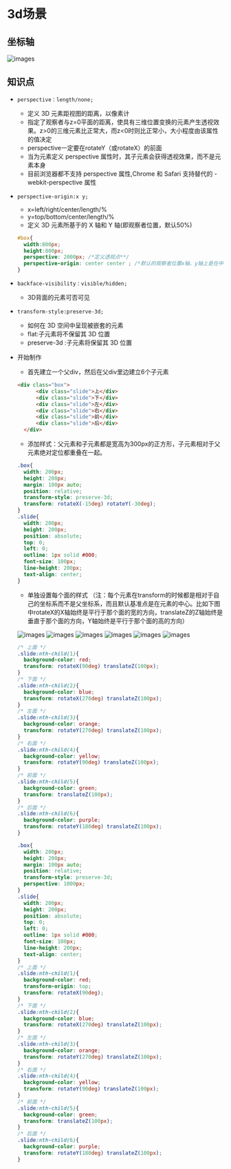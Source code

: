# 3d场景
## 坐标轴
![images](amWiki/images/xyz.png)

## 知识点
- `perspective：length/none;`
  - 定义 3D 元素距视图的距离，以像素计
  - 指定了观察者与z=0平面的距离，使具有三维位置变换的元素产生透视效果。z>0的三维元素比正常大，而z<0时则比正常小，大小程度由该属性的值决定
  - perspective一定要在rotateY（或rotateX）的前面
  - 当为元素定义 perspective 属性时，其子元素会获得透视效果，而不是元素本身
  - 目前浏览器都不支持 perspective 属性,Chrome 和 Safari 支持替代的 -webkit-perspective 属性
- `perspective-origin:x y;`
  - x=left/right/center/length/%
  - y=top/bottom/center/length/%
  - 定义 3D 元素所基于的 X 轴和 Y 轴(即观察者位置，默认50%)

  ```css
  #box{
    width:800px;
    height:800px;
    perspective: 2000px; /*定义透视点**/
    perspective-origin: center center ; /*默认的观察者位置x轴、y轴上是在中间的*/
  }
  ```

- `backface-visibility：visible/hidden;`
  - 3D背面的元素可否可见  
- `transform-style:preserve-3d;`
  - 如何在 3D 空间中呈现被嵌套的元素
  - flat:子元素将不保留其 3D 位置
  - preserve-3d	:子元素将保留其 3D 位置
- 开始制作
  - 首先建立一个父div，然后在父div里边建立6个子元素
  ```html
  <div class="box">
		<div class="slide">上</div>
		<div class="slide">下</div>
		<div class="slide">左</div>
		<div class="slide">右</div>
		<div class="slide">前</div>
		<div class="slide">后</div>
	</div>
  ```

  - 添加样式：父元素和子元素都是宽高为300px的正方形，子元素相对于父元素绝对定位都重叠在一起。
  ```css
  .box{
  	width: 200px;
  	height: 200px;
  	margin: 100px auto;
  	position: relative;
  	transform-style: preserve-3d;
  	transform: rotateX(-15deg) rotateY(-30deg);
  }
  .slide{
  	width: 200px;
  	height: 200px;
  	position: absolute;
  	top: 0;
  	left: 0;
  	outline: 1px solid #000;
  	font-size: 100px;
  	line-height: 200px;
  	text-align: center;
  }
  ```

  - 单独设置每个面的样式 （注：每个元素在transform的时候都是相对于自己的坐标系而不是父坐标系，而且默认基准点是在元素的中心。比如下图中rotateX的X轴始终是平行于那个面的宽的方向，translateZ的Z轴始终是垂直于那个面的方向，Y轴始终是平行于那个面的高的方向）

  ![images](amWiki/images/up.jpg)
  ![images](amWiki/images/down.jpg)
  ![images](amWiki/images/left.jpg)
  ![images](amWiki/images/right.jpg)
  ![images](amWiki/images/front.jpg)
  ![images](amWiki/images/behind.jpg)

  ```css
  /* 上面 */
  .slide:nth-child(1){
  	background-color: red;
  	transform: rotateX(90deg) translateZ(100px);
  }
  /* 下面 */
  .slide:nth-child(2){
  	background-color: blue;
  	transform: rotateX(270deg) translateZ(100px);
  }
  /* 左面 */
  .slide:nth-child(3){
  	background-color: orange;
  	transform: rotateY(270deg) translateZ(100px);
  }
  /* 右面 */
  .slide:nth-child(4){
  	background-color: yellow;
  	transform: rotateY(90deg) translateZ(100px);
  }
  /* 前面 */
  .slide:nth-child(5){
  	background-color: green;
  	transform: translateZ(100px);
  }
  /* 后面 */
  .slide:nth-child(6){
  	background-color: purple;
  	transform: rotateY(180deg) translateZ(100px);
  }
  ```

  ```css
  .box{
    width: 200px;
    height: 200px;
    margin: 100px auto;
    position: relative;
    transform-style: preserve-3d;
    perspective: 1000px;
  }
  .slide{
    width: 200px;
    height: 200px;
    position: absolute;
    top: 0;
    left: 0;
    outline: 1px solid #000;
    font-size: 100px;
    line-height: 200px;
    text-align: center;
  }
  /* 上面 */
  .slide:nth-child(1){
  	background-color: red;
    transform-origin: top;
  	transform: rotateX(90deg);
  }
  /* 下面 */
  .slide:nth-child(2){
  	background-color: blue;
  	transform: rotateX(270deg) translateZ(100px);
  }
  /* 左面 */
  .slide:nth-child(3){
  	background-color: orange;
  	transform: rotateY(270deg) translateZ(100px);
  }
  /* 右面 */
  .slide:nth-child(4){
  	background-color: yellow;
  	transform: rotateY(90deg) translateZ(100px);
  }
  /* 前面 */
  .slide:nth-child(5){
  	background-color: green;
  	transform: translateZ(100px);
  }
  /* 后面 */
  .slide:nth-child(6){
  	background-color: purple;
  	transform: rotateY(180deg) translateZ(100px);
  }
  ```
